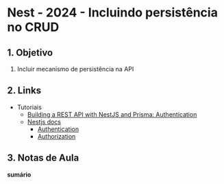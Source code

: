 # Nest - 2024 - Incluindo persistência no CRUD



## 1. Objetivo
1. Incluir mecanismo de persistência na API



## 2. Links

- Tutoriais
  - [Building a REST API with NestJS and Prisma: Authentication](https://www.prisma.io/blog/nestjs-prisma-authentication-7D056s1s0k3l)
  - [Nestjs docs](https://docs.nestjs.com/)
    - [Authentication](https://docs.nestjs.com/security/authentication)
    - [Authorization](https://docs.nestjs.com/security/authorization)


## 3. Notas de Aula

**sumário**